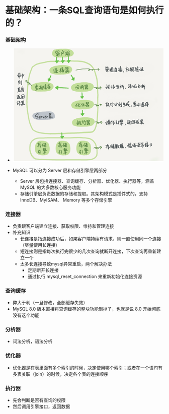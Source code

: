 # 基础架构：一条SQL查询语句是如何执行的？

### 基础架构

- <img src="image/MySQL逻辑架构图.png" alt="MySQL逻辑架构图" style="zoom:150%;" />

- MySQL 可以分为 Server 层和存储引擎层两部分
  -  Server 层包括连接器、查询缓存、分析器、优化器、执行器等，涵盖 MySQL 的大多数核心服务功能
  - 存储引擎层负责数据的存储和提取。其架构模式是插件式的，支持 InnoDB、MyISAM、 Memory 等多个存储引擎





### 连接器

- 负责跟客户端建立连接、获取权限、维持和管理连接
- 补充知识
  - 长连接是指连接成功后，如果客户端持续有请求，则一直使用同一个连接（尽量使用长连接）
  - 短连接则是指每次执行完很少的几次查询就断开连接，下次查询再重新建立一个
  - 太多长连接导致mysql异常重启，两个解决办法
    - 定期断开长连接
    - 通过执行 mysql_reset_connection 来重新初始化连接资源





### 查询缓存

- 弊大于利（一旦修改，全部缓存失效）
- MySQL 8.0 版本直接将查询缓存的整块功能删掉了，也就是说 8.0 开始彻底没有这个功能





### 分析器

- 词法分析，语法分析





### 优化器

- 优化器是在表里面有多个索引的时候，决定使用哪个索引；或者在一个语句有多表关联（join）的时候，决定各个表的连接顺序





### 执行器

- 先会判断是否有查询的权限
- 然后调用引擎接口，返回数据